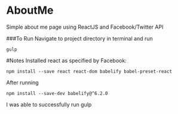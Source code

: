 # AboutMe
Simple about me page using ReactJS and Facebook/Twitter API

###To Run
Navigate to project directory in terminal and run
```
gulp
```
#Notes
Installed react as specified by Facebook:
```
npm install --save react react-dom babelify babel-preset-react
```
After running
```
npm install --save-dev babelify@^6.2.0
```
I was able to successfully run gulp
